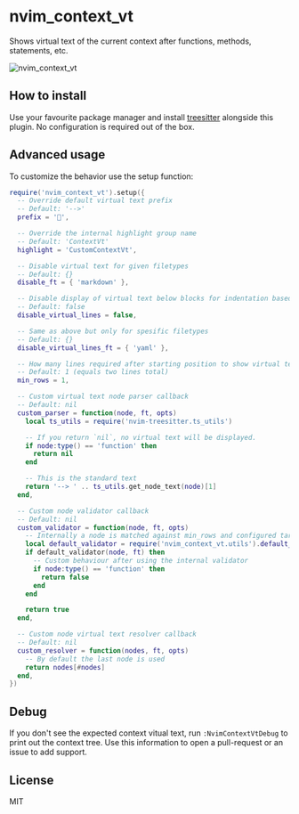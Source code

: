 # nvim_context_vt

Shows virtual text of the current context after functions, methods, statements, etc.

![nvim_context_vt](https://user-images.githubusercontent.com/866743/128077347-051430c4-2c89-4161-aa48-5a5793ec8499.gif)

## How to install

Use your favourite package manager and install [treesitter](https://github.com/nvim-treesitter/nvim-treesitter)
alongside this plugin. No configuration is required out of the box.

## Advanced usage

To customize the behavior use the setup function:

```lua
require('nvim_context_vt').setup({
  -- Override default virtual text prefix
  -- Default: '-->'
  prefix = '',

  -- Override the internal highlight group name
  -- Default: 'ContextVt'
  highlight = 'CustomContextVt',

  -- Disable virtual text for given filetypes
  -- Default: {}
  disable_ft = { 'markdown' },

  -- Disable display of virtual text below blocks for indentation based languages like Python
  -- Default: false
  disable_virtual_lines = false,

  -- Same as above but only for spesific filetypes
  -- Default: {}
  disable_virtual_lines_ft = { 'yaml' },

  -- How many lines required after starting position to show virtual text
  -- Default: 1 (equals two lines total)
  min_rows = 1,

  -- Custom virtual text node parser callback
  -- Default: nil
  custom_parser = function(node, ft, opts)
    local ts_utils = require('nvim-treesitter.ts_utils')

    -- If you return `nil`, no virtual text will be displayed.
    if node:type() == 'function' then
      return nil
    end

    -- This is the standard text
    return '--> ' .. ts_utils.get_node_text(node)[1]
  end,

  -- Custom node validator callback
  -- Default: nil
  custom_validator = function(node, ft, opts)
    -- Internally a node is matched against min_rows and configured targets
    local default_validator = require('nvim_context_vt.utils').default_validator
    if default_validator(node, ft) then
      -- Custom behaviour after using the internal validator
      if node:type() == 'function' then
        return false
      end
    end

    return true
  end,

  -- Custom node virtual text resolver callback
  -- Default: nil
  custom_resolver = function(nodes, ft, opts)
    -- By default the last node is used
    return nodes[#nodes]
  end,
})
```

## Debug

If you don't see the expected context vitual text, run `:NvimContextVtDebug` to print out the
context tree. Use this information to open a pull-request or an issue to add support.

## License

MIT
